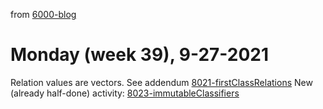 from [6000-blog](../../../6000-blog.md)
# Monday (week 39), 9-27-2021
Relation values are vectors. See addendum [8021-firstClassRelations](../2138/8021-firstClassRelations.md)
New (already half-done) activity: [8023-immutableClassifiers](../../../../8activities/8023-immutableClassifiers.md)
